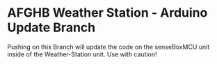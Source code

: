 # AFGHB Weather Station - Arduino Update Branch
Pushing on this Branch will update the code on the senseBoxMCU unit inside of the Weather-Station unit. Use with caution!
